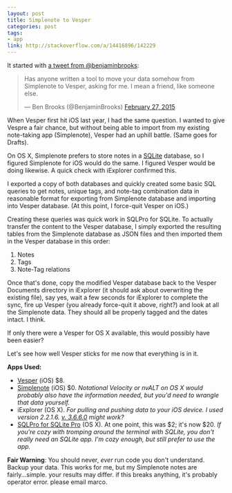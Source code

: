 ```yaml
---
layout: post
title: Simplenote to Vesper
categories: post
tags:
- app
link: http://stackoverflow.com/a/14416896/142229
---
```


It started with [a tweet from @benjaminbrooks][ben]:

<blockquote class="twitter-tweet" lang="en"><p>Has anyone written a tool to move your data somehow from Simplenote to Vesper, asking for me. I mean a friend, like someone else.</p>&mdash; Ben Brooks (@BenjaminBrooks) <a href="https://twitter.com/BenjaminBrooks/status/571438237710811136">February 27, 2015</a></blockquote> <script async src="//platform.twitter.com/widgets.js" charset="utf-8"></script>

[ben]: https://twitter.com/BenjaminBrooks/status/571438237710811136

When Vesper first hit iOS last year, I had the same question. I wanted to give Vespre a fair chance, but without being able to import from my existing note-taking app (Simplenote), Vesper had an uphill battle. (Same goes for Drafts).

<!--more-->

On OS X, Simplenote prefers to store notes in a [SQLite][sqlite] database, so I figured Simplenote for iOS would do the same. I figured Vesper would be doing likewise. A quick check with iExplorer confirmed this.

I exported a copy of both databases and quickly created some basic SQL queries to get notes, unique tags, and note-tag combination data in reasonable format for exporting from Simplenote database and importing into Vesper database. (At this point, I force-quit Vesper on iOS.)

[sqlite]: http://www.sqlite.org


<script src="https://gist.github.com/rkoopmann/cbffa5780bfe0c9f45a0.js"></script>

Creating these queries was quick work in SQLPro for SQLite. To actually transfer the content to the Vesper database, I simply exported the resulting tables from the Simplenote database as JSON files and then imported them in the Vesper database in this order:

1. Notes
1. Tags
1. Note-Tag relations


Once that's done, copy the modified Vesper database back to the Vesper Documents directory in iExplorer (it should ask about overwriting the existing file), say yes, wait a few seconds for iExplorer to complete the sync, fire up Vesper (you already force-quit it above, right?) and look at all the Simplenote data. They should all be properly tagged and the dates intact. I think.

If only there were a Vesper for OS X available, this would possibly have been easier?

Let's see how well Vesper sticks for me now that everything is in it.

**Apps Used:**

* [Vesper](https://itunes.apple.com/us/app/vesper/id655895325) (iOS) $8.
* [Simplenote](https://itunes.apple.com/us/app/simplenote/id289429962) (iOS) $0. _Notational Velocity or nvALT on OS X would probably also have the information needed, but you'd need to wrangle that data yourself._
* iExplorer (OS X). _For pulling and pushing data to your iOS device. I used version 2.2.1.6. [v. 3.6.6.0](http://www.macroplant.com/iexplorer/) might work?_
* [SQLPro for SQLite Pro](https://itunes.apple.com/us/app/sqlpro-for-sqlite-sql-database/id586001240) (OS X). At one point, this was $2; it's now $20. _If you're cozy with tromping around the terminal with SQLite, you don't really need an SQLite app. I'm cozy enough, but still prefer to use the app._

**Fair Warning**: You should never, _ever_ run code you don't understand. Backup your data. This works for me, but my Simplenote notes are fairly...simple. your results may differ. if this breaks anything, it's probably operator error. please email marco.
